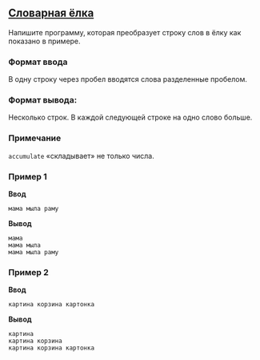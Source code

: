 ## [Словарная ёлка](../../../solutions/3.4/34_d.py)

Напишите программу, которая преобразует строку слов в ёлку как показано в примере.

### Формат ввода

В одну строку через пробел вводятся слова разделенные пробелом.

### Формат вывода:

Несколько строк. В каждой следующей строке на одно слово больше.

### Примечание

`accumulate` «складывает» не только числа.

### Пример 1

__Ввод__
```plaintext
мама мыла раму
```

__Вывод__
```plaintext
мама
мама мыла
мама мыла раму
```

### Пример 2

__Ввод__
```plaintext
картина корзина картонка
```

__Вывод__
```plaintext
картина
картина корзина
картина корзина картонка
```